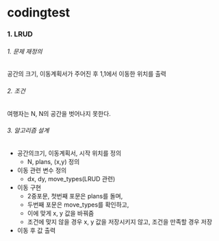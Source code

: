 # codingtest

### 1. LRUD

######   1. 문제 재정의
  공간의 크기, 이동계획서가 주어진 후 1,1에서 이동한 위치를 출력

######   2. 조건
  여행자는 N, N의 공간을 벗어나지 못한다.

######   3. 알고리즘 설계
  * 공간의크기, 이동계획서, 시작 위치를 정의
    + N, plans, (x,y) 정의
  * 이동 관련 변수 정의
    + dx, dy, move_types(LRUD 관련)
  * 이동 구현
    + 2중포문, 첫번째 포문은 plans를 돌며,
    + 두번째 포문은 move_types를 확인하고,
    + 이에 맞게 x, y 값을 바꿔줌
    + 조건에 맞지 않을 경우 x, y 값을 저장시키지 않고, 조건을 만족할 경우 저장
  * 이동 후 값 출력
